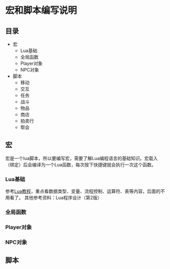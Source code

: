 宏和脚本编写说明
====================================

## 目录
  * 宏
    * Lua基础
    * 全局函数
    * Player对象
    * NPC对象
  * 脚本
    * 移动
    * 交互
    * 任务
    * 战斗
    * 物品
    * 商店
    * 拍卖行
    * 帮会

## 宏
宏是一个lua脚本，所以要编写宏，需要了解Lua编程语言的基础知识。宏载入（绑定）后会编译为一个Lua函数，每次按下快捷键就会执行一次这个函数。

### Lua基础
参考[Lua教程](http://www.runoob.com/lua/lua-tutorial.html)，重点看数据类型、变量、流程控制、运算符、表等内容，后面的不用看了。
其他参考资料：Lua程序设计（第2版）
### 全局函数

### Player对象

### NPC对象



## 脚本
    

